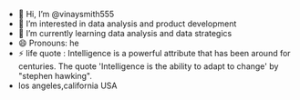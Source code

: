 - 👋 Hi, I’m @vinaysmith555
- 👀 I’m interested in data analysis and product development
- 🌱 I’m currently learning data analysis and data strategics
- 😄 Pronouns: he
- ⚡ life quote : Intelligence is a powerful attribute that has been around for centuries. The quote 'Intelligence is the ability to adapt to change' by "stephen hawking".
- los angeles,california USA
